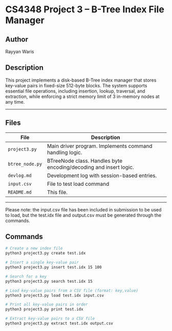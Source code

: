 # CS4348 Project 3 – B-Tree Index File Manager

## Author
Rayyan Waris

## Description
This project implements a disk-based B-Tree index manager that stores key-value pairs in fixed-size 512-byte blocks. The system supports essential file operations, including insertion, lookup, traversal, and extraction, while enforcing a strict memory limit of 3 in-memory nodes at any time.

---

## Files

| File            | Description                                           |
|-----------------|-------------------------------------------------------|
| `project3.py`   | Main driver program. Implements command handling logic. |
| `btree_node.py` | BTreeNode class. Handles byte encoding/decoding and insert logic. |
| `devlog.md`     | Development log with session-based entries.           |
| `input.csv`     | File to test load command                             |
| `README.md`     | This file.                                            |

---

Please note: the input.csv file has been included in submission to be used to load, but the test.idx file and output.csv must be generated through the commands.

## Commands

```bash
# Create a new index file
python3 project3.py create test.idx

# Insert a single key-value pair
python3 project3.py insert test.idx 15 100

# Search for a key
python3 project3.py search test.idx 15

# Load key-value pairs from a CSV file (format: key,value)
python3 project3.py load test.idx input.csv

# Print all key-value pairs in order
python3 project3.py print test.idx

# Extract key-value pairs to a CSV file
python3 project3.py extract test.idx output.csv
